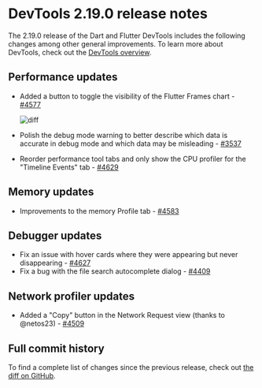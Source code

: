 # DevTools 2.19.0 release notes

The 2.19.0 release of the Dart and Flutter DevTools
includes the following changes among other general improvements.
To learn more about DevTools, check out the
[DevTools overview](https://docs.flutter.dev/tools/devtools).

## Performance updates

* Added a button to toggle the visibility of the Flutter Frames chart -
  [#4577](https://github.com/flutter/devtools/pull/4577)

  ![diff](/tools/devtools/release-notes/images-2.19.0/4577.png "Flutter Frames")

* Polish the debug mode warning to better describe which data is
  accurate in debug mode and which data may be misleading -
  [#3537](https://github.com/flutter/devtools/pull/3537) 
* Reorder performance tool tabs and only show the CPU profiler
  for the "Timeline Events" tab -
  [#4629](https://github.com/flutter/devtools/pull/4629) 

## Memory updates

* Improvements to the memory Profile tab -
  [#4583](https://github.com/flutter/devtools/pull/4583)

## Debugger updates

* Fix an issue with hover cards where they were appearing
  but never disappearing -
  [#4627](https://github.com/flutter/devtools/pull/4627) 
* Fix a bug with the file search autocomplete dialog -
  [#4409](https://github.com/flutter/devtools/pull/4409) 

## Network profiler updates

* Added a "Copy" button in the Network Request view
  (thanks to @netos23) -
  [#4509](https://github.com/flutter/devtools/pull/4509) 

## Full commit history

To find a complete list of changes since the previous release,
check out
[the diff on GitHub](https://github.com/flutter/devtools/compare/v2.18.0...v2.19.0).

